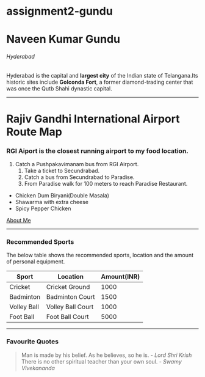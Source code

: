 # assignment2-gundu

# Naveen Kumar Gundu

###### Hyderabad

Hyderabad is the capital and **largest city** of the Indian state of Telangana.Its historic sites include **Golconda Fort**, a former diamond-trading center that was once the Qutb Shahi dynastic capital.

------------------------------------------------------------------------------

# Rajiv Gandhi International Airport Route Map

### RGI Aiport is the closest running airport to my food location.

1. Catch a Pushpakavimanam bus from RGI Airport.
    1. Take a ticket to Secundrabad.
    2. Catch a bus from Secundrabad to Paradise.
    3. From Paradise walk for 100 meters to reach Paradise Restaurant.
* Chicken Dum Biryani(Double Masala)
* Shawarma with extra cheese
* Spicy Pepper Chicken

[About Me](AboutMe.md)

-----------------------------------------------------------------------------

### Recommended Sports

The below table shows the recommended sports, location and the amount of personal equipment.

|     Sport     |     Location     |     Amount(INR)     |
|---------------|------------------|---------------------|
|    Cricket    |  Cricket Ground  |         1000        |
|   Badminton   |  Badminton Court |         1500        |
|  Volley Ball  | Volley Ball Court|         1000        |
|   Foot Ball   | Foot Ball Court  |         5000        |

----------------------------------------------------------------------------

### Favourite Quotes

> Man is made by his belief. As he believes, so he is. - *Lord Shri Krish*
> There is no other spiritual teacher than your own soul. - *Swamy Vivekananda* 